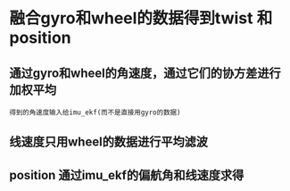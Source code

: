 # 融合gyro和wheel的数据得到twist 和position
## 通过gyro和wheel的角速度，通过它们的协方差进行加权平均
    得到的角速度输入给imu_ekf(而不是直接用gyro的数据)
## 线速度只用wheel的数据进行平均滤波
## position 通过imu_ekf的偏航角和线速度求得